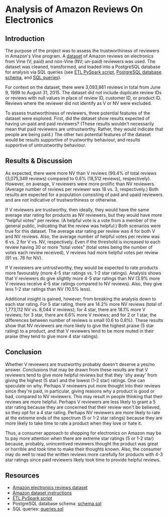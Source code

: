 # Analysis of Amazon Reviews On Electronics

## Introduction
The purpose of the project was to assess the trustworthiness of reviewers in Amazon's Vine program. A [dataset](https://s3.amazonaws.com/amazon-reviews-pds/tsv/amazon_reviews_us_Electronics_v1_00.tsv.gz) of Amazon reviews on electronics from Vine (V; paid) and non-Vine (NV; un-paid) reviewers was used. The dataset was cleaned, transformed, and loaded into a PostgreSQL database for analysis via SQL queries (see [ETL PySpark script](https://colab.research.google.com/drive/1GBQekxmvJoOzn_ma-y8UWk1SIRmEpm8V?usp=sharing), [PostgreSQL database schema](analysis/schema.sql), and [SQL queries](analysis/queries.sql)).

For context on the dataset, there were 3,093,861 reviews in total from June 9, 1999 to August 31, 2015. The dataset did not include duplicate review IDs or reviews with null values in place of review ID, customer ID, or product ID. Reviews where the reviewer did not identify as V or NV were excluded. 

To assess trustworthiness of reviewers, three potential features of the dataset were explored. First, did the dataset show results expected of having un-paid and paid reviewers? (These results wouldn't necessarily mean that paid reviewers are untrustworthy. Rather, they would indicate that people are being paid.) The other two potential features of the dataset would be results supportive of trustworthy behaviour, and results supportive of untrustworthy behaviour.

## Results & Discussion
As expected, there were more NV than V reviews (99.4% of total reviews (3,075,349 reviews) compared to 0.6% (18,512 reviews), respectively). However, on average, V reviewers were more prolific than NV reviewers. (Average number of reviews per reviewer was 18 vs. 3, respectively.) Both results are expected for a population consisting of paid and upaid reviewers and are not indicative of trustworthiness or otherwise.

If V reviewers are trustworthy, then ideally, they would have the same average star rating for products as NV reviewers, but they would have more "helpful votes" per review. (A helpful vote is a vote from a member of the general public, indicating that the review was helpful.) Both scenarios were true for this dataset. The average star rating per review was 4 for both V and NV reviews. Also, the average number of helpful votes per review was 6 vs. 2 for V vs. NV, respectively. Even if the threshold is increased to each review having 30 or more "total votes" (total votes being the number of votes each review received), V reviews had more helpful votes per review (91 vs. 78 for NV). 

If V reviewers are untrustworthy, they would be expected to rate products more favourably (more 4-5 star ratings vs. 1-2 star ratings). Analysis shows that V reviewers do give slightly more 4-5 star ratings than NV (3.9% more V reviews receive 4-5 star ratings compared to NV reviews). Also, they give less 1-2 star ratings than NV (10.5% less). 

Additional insight is gained, however, from breaking the analysis down to each star rating. For 5 star rating, there are 14.2% more NV reviews (total of 1,773,112 NV vs. 8,044 V reviews); for 4 star, there are 18.1% more V reviews; for 3 star, there are 6.6% more V reviews; and for 2 or 1 star, the differences between number of reviews is small (0.6 to 0.8%). These results show that NV reviewers are more likely to give the highest praise (5 star rating) to a product, and that V reviewers tend to be more muted in their praise (they tend to give more 4 star ratings).

## Conclusion
Whether V reviewers are trustworthy probably doesn't deserve a yes/no answer. Conclusions that may be drawn from these results are that V reviewers tend to give more helpful reviews but that they 'shy away' from giving the highest (5 star) and the lowest (1-2 star) ratings. One can speculate on why. Perhaps V reviewers put more thought into their reviews since they're paid, in particular, giving reasons why a product is good or bad, compared to NV reviewers. This may result in people thinking that their reviews are more helpful. Perhaps V reviewers are less likely to grant a 5 star rating because they are concerned that their review won't be believed, so they opt for a 4 star rating. Perhaps NV reviewers are more likely to rate at the extreme ends of the spectrum (5 or 1-2 star ratings) because they are more likely to take time to rate a product when they love or hate it. 

Thus, a consumer approach to shopping for electronics on Amazon may be to pay more attention when there are extreme star ratings (5 or 1-2 star) because, probably, unincentived reviewers thought the product was great or horrible and took time to make their thoughts known. Also, the consumer may do well to read the written reviews more carefully for products with 4-3 star ratings since paid reviewers likely took time to provide helpful reviews. 

## Resources
- [Amazon electronics reviews dataset](https://s3.amazonaws.com/amazon-reviews-pds/tsv/amazon_reviews_us_Electronics_v1_00.tsv.gz) 
- [Amazon dataset instructions](https://s3.amazonaws.com/amazon-reviews-pds/tsv/index.txt)
- [ETL PySpark script](https://colab.research.google.com/drive/1GBQekxmvJoOzn_ma-y8UWk1SIRmEpm8V?usp=sharing)
- PostgreSQL database schema: [schema.sql](analysis/schema.sql)
- SQL queries: [queries.sql](analysis/queries.sql)
